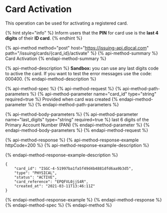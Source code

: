 # Card Activation

This operation can be used for activating a registered card.

{% hint style="info" %}
Inform users that the **PIN** for card use is the **last 4 digits** of their **ID card**.
{% endhint %}

{% api-method method="post" host="https://issuing-api.dlocal.com" path="/issuing/cards/{card\_id}/activate" %}
{% api-method-summary %}
Card Activation
{% endapi-method-summary %}

{% api-method-description %}
**Sandbox:** you can use any last digits code to active the card. If you want to test the error messages use the code: 000400.
{% endapi-method-description %}

{% api-method-spec %}
{% api-method-request %}
{% api-method-path-parameters %}
{% api-method-parameter name="card\_id" type="string" required=true %}
Provided when card was created
{% endapi-method-parameter %}
{% endapi-method-path-parameters %}

{% api-method-body-parameters %}
{% api-method-parameter name="last\_digits" type="string" required=true %}
last 6 digits of the Primary Account Number \(PAN\)
{% endapi-method-parameter %}
{% endapi-method-body-parameters %}
{% endapi-method-request %}

{% api-method-response %}
{% api-method-response-example httpCode=200 %}
{% api-method-response-example-description %}

{% endapi-method-response-example-description %}

```
{
    "card_id": "ISGC-4-51997ba1fa5f49d4b4881dfd6aa9b3d5",
    "type": "PHYSICAL",
    "status": "ACTIVE",
    "card_reference": "EPQFVL0jjS4R",
    "created_at": "2021-03-11T13:46:11Z"
}
```
{% endapi-method-response-example %}
{% endapi-method-response %}
{% endapi-method-spec %}
{% endapi-method %}

### 

